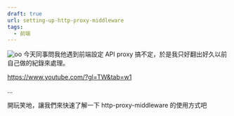 ```yaml
---
draft: true
url: setting-up-http-proxy-middleware
tags:
  - 前端
---
```


![oo](https://ogi.sh/gzzIXzt5-?title=CREATE%20SEXY%20%2A%2ASOCIAL%20IMAGES%2A%2A%20LIKE%20THIS%20ONE&imageUrl=https%3A%2F%2Fsource.unsplash.com%2F04RhrsalOmU)
今天同事問我他遇到前端設定 API proxy 搞不定，於是我只好翻出好久以前自己做的紀錄來處理。

https://www.youtube.com/?gl=TW&tab=w1

<!--more-->

...

開玩笑地，讓我們來快速了解一下 http-proxy-middleware 的使用方式吧